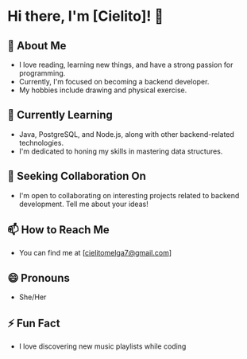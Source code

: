 # Hi there, I'm [Cielito]! 👋

## 👀 About Me
- I love reading, learning new things, and have a strong passion for programming.
- Currently, I'm focused on becoming a backend developer.
- My hobbies include drawing and physical exercise.

## 🌱 Currently Learning
- Java, PostgreSQL, and Node.js, along with other backend-related technologies.
- I'm dedicated to honing my skills in mastering data structures.

## 💞️ Seeking Collaboration On
- I'm open to collaborating on interesting projects related to backend development. Tell me about your ideas!

## 📫 How to Reach Me
- You can find me at [cielitomelga7@gmail.com]

## 😄 Pronouns
- She/Her

## ⚡ Fun Fact
- I love discovering new music playlists while coding
